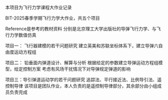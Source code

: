 本项目为飞行力学课程大作业记录

BIT-2025春季学期飞行力学大作业，共五个项目

Reference是参考的教材资料
分别是北京理工大学出版社的导弹飞行力学、与飞行力学数值仿真

项目一： 飞行器建模的若干问题研究
    建立英美和苏联坐标体系下，建立导弹六自由度运动方程组

项目二： 铅垂面内弹道设计、解算与分析
    根据给定的参数建立导弹运动方程组模型，给定控制方案
    考虑有风场干扰情况下对导弹规定弹道的影响

项目三：导引弹道运动学的若干问题研究
    追踪法、平行接近法、比例导引法、遥控制导律
    该项目是团队作业，本人负责的是遥控制导律部分，其余部分由小组成员负责完成
    